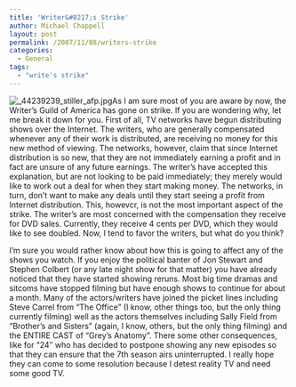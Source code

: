 ```yaml
---
title: 'Writer&#8217;s Strike'
author: Michael Chappell
layout: post
permalink: /2007/11/08/writers-strike
categories:
  - General
tags:
  - "write's strike"
---
```

<img class="left" src="http://archive.digivation.net/wp-content/uploads/2007/11/_44239239_stiller_afp.jpg" alt="_44239239_stiller_afp.jpg" />As I am sure most of you are aware by now, the Writer&#8217;s Guild of America has gone on strike. If you are wondering why, let me break it down for you. First of all, TV networks have begun distributing shows over the Internet. The writers, who are generally compensated whenever any of their work is distributed, are receiving no money for this new method of viewing. The networks, however, claim that since Internet distribution is so new, that they are not immediately earning a profit and in fact are unsure of any future earnings. The writer&#8217;s have accepted this explanation, but are not looking to be paid immediately; they merely would like to work out a deal for when they start making money. The networks, in turn, don&#8217;t want to make any deals until they start seeing a profit from Internet distribution. This, howevcr, is not the most important aspect of the strike. The writer&#8217;s are most concerned with the compensation they receive for DVD sales. Currently, they receive 4 cents per DVD, which they would like to see doubled. Now, I tend to favor the writers, but what do you think?

I&#8217;m sure you would rather know about how this is going to affect any of the shows you watch. If you enjoy the political banter of Jon Stewart and Stephen Colbert (or any late night show for that matter) you have already noticed that they have started showing reruns. Most big time dramas and sitcoms have stopped filming but have enough shows to continue for about a month. Many of the actors/writers have joined the picket lines including Steve Carrel from &#8220;The Office&#8221; (I know, other things too, but the only thing currently filming) well as the actors themselves including Sally Field from &#8220;Brother&#8217;s and Sisters&#8221; (again, I know, others, but the only thing filming) and the ENTIRE CAST of &#8220;Grey&#8217;s Anatomy&#8221;. There some other consequences, like for &#8220;24&#8243; who has decided to postpone showing any new episodes so that they can ensure that the 7th season airs uninterrupted. I really hope they can come to some resolution because I detest reality TV and need some good TV.